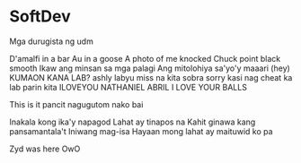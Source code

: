 # SoftDev
Mga durugista ng udm

D'amalfi in a bar Au in a goose
A photo of me knocked Chuck point black smooth
Ikaw ang minsan sa mga palagi
Ang mitolohiya sa'yo'y maaari (hey)
 KUMAON KANA LAB?
 ashly labyu miss na kita sobra sorry kasi nag cheat ka lab parin kita 
ILOVEYOU NATHANIEL ABRIL I LOVE YOUR BALLS


This is it pancit nagugutom nako bai

Inakala kong ika'y napagod
Lahat ay tinapos na
Kahit ginawa kang pansamantala't
Iniwang mag-isa
Hayaan mong lahat ay maituwid ko pa

Zyd was here OwO

